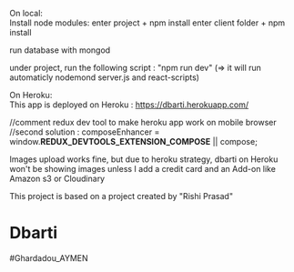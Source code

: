 On local:                                                                                                                               
Install node modules: enter project + npm install enter client folder + npm install

run database with mongod

under project, run the following script : "npm run dev" (=> it will run automaticly nodemond server.js and react-scripts)


On Heroku:                                                                                                                                
This app is deployed on Heroku : https://dbarti.herokuapp.com/ 
 
//comment redux dev tool to make heroku app work on mobile browser                                                                         
//second solution : composeEnhancer = window.__REDUX_DEVTOOLS_EXTENSION_COMPOSE__ || compose;

Images upload works fine, but due to  heroku strategy, dbarti on Heroku won't be showing images unless I add a credit card and an Add-on like Amazon s3 or Cloudinary

This project is based on a project created by "Rishi Prasad"
# Dbarti
#Ghardadou_AYMEN
